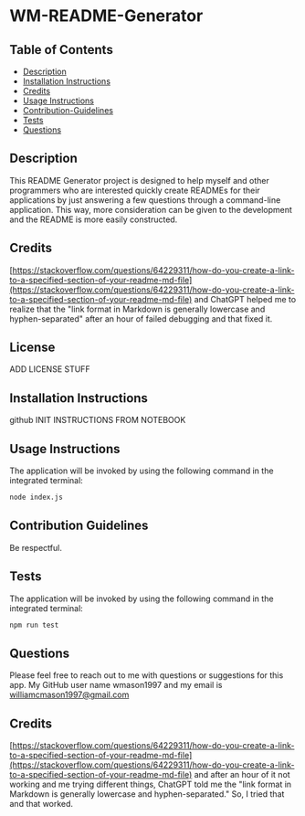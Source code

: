 # WM-README-Generator

## Table of Contents
* [Description](#description)
* [Installation Instructions](#installation-instructions)
* [Credits](#credits)
* [Usage Instructions](#usage-instructions)
* [Contribution-Guidelines](#contribution-guidelines)
* [Tests](#tests)
* [Questions](#questions)

## Description <a name="description"></a> 
This README Generator project is designed to help myself and other programmers who are interested quickly create READMEs for their applications by just answering a few questions through a command-line application. This way, more consideration can be given to the development and the README is more easily constructed.

## Credits <a name="credits"></a>
[https://stackoverflow.com/questions/64229311/how-do-you-create-a-link-to-a-specified-section-of-your-readme-md-file](https://stackoverflow.com/questions/64229311/how-do-you-create-a-link-to-a-specified-section-of-your-readme-md-file) and ChatGPT helped me to realize that the "link format in Markdown is generally lowercase and hyphen-separated" after an hour of failed debugging and that fixed it.

## License
ADD LICENSE STUFF

## Installation Instructions <a name="installation-instructions"></a>
github INIT INSTRUCTIONS FROM NOTEBOOK  


## Usage Instructions <a name="usage-instructions"></a>
The application will be invoked by using the following command in the integrated terminal:

```bash
node index.js
```

## Contribution Guidelines <a name="contribution-guidelines"></a>
Be respectful.

## Tests <a name="tests"></a> 
The application will be invoked by using the following command in the integrated terminal:

```bash
npm run test
```


## Questions
Please feel free to reach out to me with questions or suggestions for this app.
My GitHub user name wmason1997 and my email is williamcmason1997@gmail.com

## Credits 
[https://stackoverflow.com/questions/64229311/how-do-you-create-a-link-to-a-specified-section-of-your-readme-md-file](https://stackoverflow.com/questions/64229311/how-do-you-create-a-link-to-a-specified-section-of-your-readme-md-file) and after an hour of it not working and me trying different things, ChatGPT told me the "link format in Markdown is generally lowercase and hyphen-separated." So, I tried that and that worked.